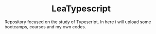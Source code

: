 <h1 align="center"> LeaTypescript </h1>

Repository focused on the study of Typescript. In here i will upload some bootcamps, courses and my own codes.
